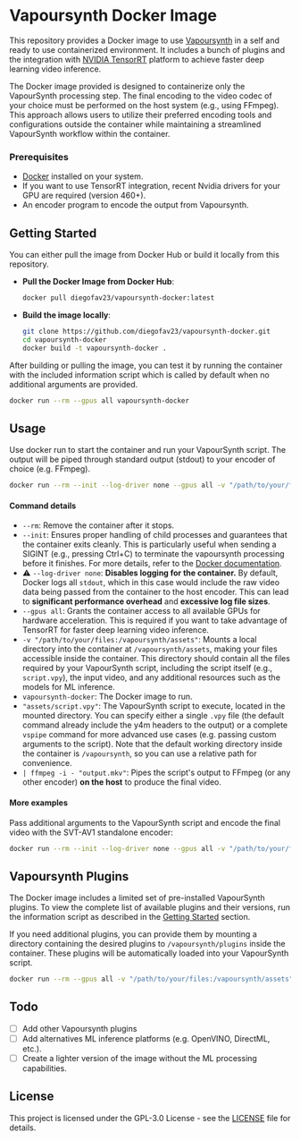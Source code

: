 # Vapoursynth Docker Image

This repository provides a Docker image to use [Vapoursynth](http://www.vapoursynth.com/) in a self and ready to use containerized environment. It includes a bunch of plugins and the integration with [NVIDIA TensorRT](https://developer.nvidia.com/tensorrt) platform to achieve faster deep learning video inference.

The Docker image provided is designed to containerize only the VapourSynth processing step. The final encoding to the video codec of your choice must be performed on the host system (e.g., using FFmpeg). This approach allows users to utilize their preferred encoding tools and configurations outside the container while maintaining a streamlined VapourSynth workflow within the container.

### Prerequisites

- [Docker](https://www.docker.com/) installed on your system.
- If you want to use TensorRT integration, recent Nvidia drivers for your GPU are required (version 460+).
- An encoder program to encode the output from Vapoursynth.

## Getting Started

You can either pull the image from Docker Hub or build it locally from this repository.

- **Pull the Docker Image from Docker Hub**:
    ```bash
    docker pull diegofav23/vapoursynth-docker:latest
    ```

- **Build the image locally**:
    ```bash
    git clone https://github.com/diegofav23/vapoursynth-docker.git
    cd vapoursynth-docker
    docker build -t vapoursynth-docker .
    ```

After building or pulling the image, you can test it by running the container with the included information script which is called by default when no additional arguments are provided.

```bash
docker run --rm --gpus all vapoursynth-docker
```

## Usage

Use docker run to start the container and run your VapourSynth script. The output will be piped through standard output (stdout) to your encoder of choice (e.g. FFmpeg).

```bash
docker run --rm --init --log-driver none --gpus all -v "/path/to/your/files:/vapoursynth/assets" vapoursynth-docker "assets/script.vpy" | ffmpeg -i - "output.mkv"
```

#### Command details

- `--rm`: Remove the container after it stops.
- `--init`: Ensures proper handling of child processes and guarantees that the container exits cleanly. This is particularly useful when sending a SIGINT (e.g., pressing Ctrl+C) to terminate the vapoursynth processing before it finishes. For more details, refer to the [Docker documentation](https://docs.docker.com/reference/cli/docker/container/run/#init).
- ⚠️ `--log-driver none`:  **Disables logging for the container.** By default, Docker logs all `stdout`, which in this case would include the raw video data being passed from the container to the host encoder. This can lead to **significant performance overhead** and **excessive log file sizes**.
- `--gpus all`: Grants the container access to all available GPUs for hardware acceleration. This is required if you want to take advantage of TensorRT for faster deep learning video inference.
- `-v "/path/to/your/files:/vapoursynth/assets"`: Mounts a local directory into the container at `/vapoursynth/assets`, making your files accessible inside the container. This directory should contain all the files required by your VapourSynth script, including the script itself (e.g., `script.vpy`), the input video, and any additional resources such as the models for ML inference.
- `vapoursynth-docker`: The Docker image to run.
- `"assets/script.vpy"`: The VapourSynth script to execute, located in the mounted directory. You can specify either a single `.vpy` file (the default command already include the y4m headers to the output) or a complete `vspipe` command for more advanced use cases (e.g. passing custom arguments to the script). Note that the default working directory inside the container is `/vapoursynth`, so you can use a relative path for convenience.
- `| ffmpeg -i - "output.mkv"`: Pipes the script's output to FFmpeg (or any other encoder) **on the host** to produce the final video.

#### More examples

Pass additional arguments to the VapourSynth script and encode the final video with the SVT-AV1 standalone encoder:

```bash
docker run --rm --init --log-driver none --gpus all -v "/path/to/your/files:/vapoursynth/assets" vapoursynth-docker vspipe -c y4m --arg "arg1=value1" --arg "arg2=value2" --start 5 --end 100 "assets/script.vpy" | SvtAv1EncApp -i - --crf 25 --preset 4 --tune 2 -b output.ivf
```

## Vapoursynth Plugins

The Docker image includes a limited set of pre-installed VapourSynth plugins. To view the complete list of available plugins and their versions, run the information script as described in the [Getting Started](#getting-started) section.

If you need additional plugins, you can provide them by mounting a directory containing the desired plugins to `/vapoursynth/plugins` inside the container. These plugins will be automatically loaded into your VapourSynth script.

```bash
docker run --rm --gpus all -v "/path/to/your/files:/vapoursynth/assets" -v "/path/to/your/plugins:/vapoursynth/plugins" vapoursynth-docker
```

## Todo

- [ ] Add other Vapoursynth plugins
- [ ] Add alternatives ML inference platforms (e.g. OpenVINO, DirectML, etc.).
- [ ] Create a lighter version of the image without the ML processing capabilities.

## License
This project is licensed under the GPL-3.0 License - see the [LICENSE](LICENSE) file for details.
